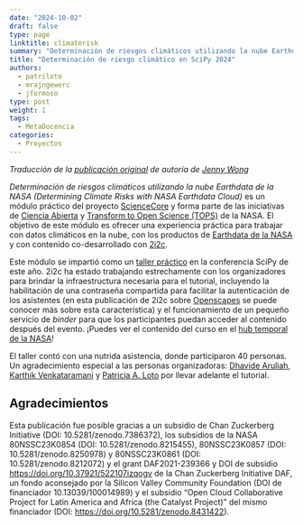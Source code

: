 ```yaml
---
date: "2024-10-02"
draft: false
type: page
linktitle: climaterisk
summary: "Determinación de riesgos climáticos utilizando la nube Earthdata de la NASA en SciPy 2024"
title: "Determinación de riesgo climático en SciPy 2024"
authors:
  - patriloto
  - mrajngewerc
  - jformoso
type: post
weight: 1
tags: 
  - MetaDocencia 
categories:
  - Proyectos
---
```


*Traducción de la [publicación original](https://2i2c.org/blog/2024/climaterisk-scipy-tutorial/) de autoría de [Jenny Wong](https://2i2c.org/author/jenny-wong/)*

*Determinación de riesgos climáticos utilizando la nube Earthdata de la NASA (Determining Climate Risks with NASA Earthdata Cloud)* es un módulo práctico del proyecto [ScienceCore](https://www.nasa.gov/centers-and-facilities/marshall/nasa-boosts-open-science-through-innovative-training/) y forma parte de las iniciativas de [Ciencia Abierta](https://science.nasa.gov/open-science-overview) y [Transform to Open Science (TOPS)](https://nasa.github.io/Transform-to-Open-Science/) de la NASA. El objetivo de este módulo es ofrecer una experiencia práctica para trabajar con datos climáticos en la nube, con los productos de [Earthdata de la NASA](https://www.earthdata.nasa.gov/) y con contenido co-desarrollado con [2i2c](https://www.earthdata.nasa.gov/).

Este módulo se impartió como un [taller práctico](https://cfp.scipy.org/2024/talk/3DVH7S/) en la conferencia SciPy de este año. 2i2c ha estado trabajando estrechamente con los organizadores para brindar la infraestructura necesaria para el tutorial, incluyendo la habilitación de una contraseña compartida para facilitar la autenticación de los asistentes (en esta publicación de 2i2c sobre [Openscapes](https://2i2c.org/blog/2024/openscapes-sbg-workshop/) se puede conocer más sobre esta característica) y el funcionamiento de un pequeño servicio de *binder* para que los participantes puedan acceder al contenido después del evento. ¡Puedes ver el contenido del curso en el [hub temporal de la NASA](https://binder.opensci.2i2c.cloud/v2/gh/ScienceCore/scipy-2024-climaterisk/HEAD?labpath=00_Introduction_Setup%2F01_Initial_Setup.ipynb)!

El taller contó con una nutrida asistencia, donde participaron 40 personas. Un agradecimiento especial a las personas organizadoras: [Dhavide Aruliah](https://github.com/dhavide), [Karthik Venkataramani](https://www.linkedin.com/in/karthikvenkataramani/) y [Patricia A. Loto](https://github.com/patriloto) por llevar adelante el tutorial.


## Agradecimientos
Esta publicación fue posible gracias a un subsidio de Chan Zuckerberg Initiative (DOI: 10.5281/zenodo.7386372), los subsidios de la NASA 80NSSC23K0854 (DOI: 10.5281/zenodo.8215455), 80NSSC23K0857 (DOI: 10.5281/zenodo.8250978) y 80NSSC23K0861 (DOI: 10.5281/zenodo.8212072) y el grant DAF2021-239366 y DOI de subsidio https://doi.org/10.37921/522107izqogv de la Chan Zuckerberg Initiative DAF, un fondo aconsejado por la Silicon Valley Community Foundation (DOI de financiador 10.13039/100014989) y el subsidio “Open Cloud Collaborative Project for Latin America and Africa (the Catalyst Project)” del mismo financiador (DOI: https://doi.org/10.5281/zenodo.8431422).
